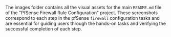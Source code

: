 The images folder contains all the visual assets for the main `README.md` file of the "PfSense Firewall Rule Configuration" project. These screenshots correspond to each step in the pfSense `firewall` configuration tasks and are essential for guiding users through the hands-on tasks and verifying the successful completion of each step.
